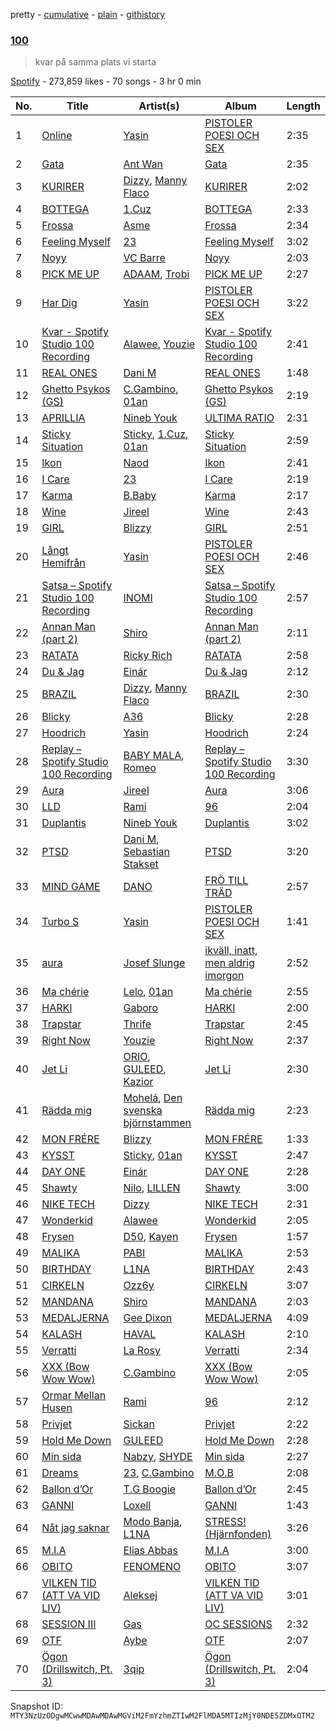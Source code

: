 pretty - [cumulative](/playlists/cumulative/37i9dQZF1DWXfgo3OOonqa.md) - [plain](/playlists/plain/37i9dQZF1DWXfgo3OOonqa) - [githistory](https://github.githistory.xyz/mackorone/spotify-playlist-archive/blob/main/playlists/plain/37i9dQZF1DWXfgo3OOonqa)

### [100](https://open.spotify.com/playlist/37i9dQZF1DWXfgo3OOonqa)

> kvar på samma plats vi starta

[Spotify](https://open.spotify.com/user/spotify) - 273,859 likes - 70 songs - 3 hr 0 min

| No. | Title | Artist(s) | Album | Length |
|---|---|---|---|---|
| 1 | [Online](https://open.spotify.com/track/3wIUf2ssPffFAUoIR4F1Tm) | [Yasin](https://open.spotify.com/artist/6rYEqmajzlhGVaayOJ2bpJ) | [PISTOLER POESI OCH SEX](https://open.spotify.com/album/6HpmLRAvpms9AiqSB3zGdy) | 2:35 |
| 2 | [Gata](https://open.spotify.com/track/7N0a0QhkOE5g4zbpJeHWpp) | [Ant Wan](https://open.spotify.com/artist/51TXQniEQkYh89tfLjiuSy) | [Gata](https://open.spotify.com/album/2rlOVzymMvw3H6hUmRiiJs) | 2:35 |
| 3 | [KURIRER](https://open.spotify.com/track/7dLIb2FTMx0EKSAipHov7P) | [Dizzy](https://open.spotify.com/artist/7lKk7yXNockkDjhb1GCeOy), [Manny Flaco](https://open.spotify.com/artist/2vduakOON9BipyWkPSBo4S) | [KURIRER](https://open.spotify.com/album/0q4FcnWY4RnXpgsPRNS8Cy) | 2:02 |
| 4 | [BOTTEGA](https://open.spotify.com/track/3RRwRGSCAsokzDr5CL3ISC) | [1.Cuz](https://open.spotify.com/artist/5uvOG0MwnD2ANrxNBUPtNr) | [BOTTEGA](https://open.spotify.com/album/3d8p48lwwRTX1ZcNpHxIX2) | 2:33 |
| 5 | [Frossa](https://open.spotify.com/track/660EPoIBj3FnUhHlcKgN5H) | [Asme](https://open.spotify.com/artist/3M1eBsR4rSTcDAzYopumeG) | [Frossa](https://open.spotify.com/album/0HIQvy6LtEhW4phvG12OEO) | 2:34 |
| 6 | [Feeling Myself](https://open.spotify.com/track/0SOgdDDCI704FegadgOfc1) | [23](https://open.spotify.com/artist/2Dor6diK1zw9BEluKBOdoA) | [Feeling Myself](https://open.spotify.com/album/0KOYsqi0RwEZWPIt6V9ICU) | 3:02 |
| 7 | [Noyy](https://open.spotify.com/track/4W0pPaBJwKhxScJXDVIKhS) | [VC Barre](https://open.spotify.com/artist/5QcMPl2wzC4KqivjfcyBIU) | [Noyy](https://open.spotify.com/album/0OLqRExTkvKByEadGUQ0KL) | 2:03 |
| 8 | [PICK ME UP](https://open.spotify.com/track/3wx0fGGBY8Csos0ZDsKXFE) | [ADAAM](https://open.spotify.com/artist/7zLm9op6LgPqKL62d1FzhO), [Trobi](https://open.spotify.com/artist/0MBLQbpbPvJ4oXM0Cj4aKR) | [PICK ME UP](https://open.spotify.com/album/47nAM4UWvRCjvXMWYsx8W9) | 2:27 |
| 9 | [Har Dig](https://open.spotify.com/track/4FGvRqZ1pPaflN2jjLBMB9) | [Yasin](https://open.spotify.com/artist/6rYEqmajzlhGVaayOJ2bpJ) | [PISTOLER POESI OCH SEX](https://open.spotify.com/album/6HpmLRAvpms9AiqSB3zGdy) | 3:22 |
| 10 | [Kvar \- Spotify Studio 100 Recording](https://open.spotify.com/track/374PJMUFDX43vavFdz2Jvi) | [Alawee](https://open.spotify.com/artist/1eAyilKA1p82m0SkoEZ8dB), [Youzie](https://open.spotify.com/artist/5quSkKg59RI6NZPpaaApte) | [Kvar \- Spotify Studio 100 Recording](https://open.spotify.com/album/3IPLGtRogxj4qRIh1sb8YL) | 2:41 |
| 11 | [REAL ONES](https://open.spotify.com/track/2Qxz8zUs7G3awJEnNQT5mi) | [Dani M](https://open.spotify.com/artist/5ILMkt5lW4KAyTXMNYWaGF) | [REAL ONES](https://open.spotify.com/album/5JDLHAEgpmMv2Mh3GHUfZQ) | 1:48 |
| 12 | [Ghetto Psykos \(GS\)](https://open.spotify.com/track/4S4nhjCMlx3d4LkMGqiCpm) | [C.Gambino](https://open.spotify.com/artist/6eWjyO1r0QlvsIuIIcgGxI), [01an](https://open.spotify.com/artist/74e6I2mEw224Rzo1VadSMY) | [Ghetto Psykos \(GS\)](https://open.spotify.com/album/2edTCevZZxtQ4zK7MlVWXf) | 2:19 |
| 13 | [APRILLIA](https://open.spotify.com/track/4y3LTaYdRlwD2NV6FB1nKB) | [Nineb Youk](https://open.spotify.com/artist/1tR8hI9nP55dVOK0DBvWbU) | [ULTIMA RATIO](https://open.spotify.com/album/32mdIi3gjBOz6iVnccsdlq) | 2:31 |
| 14 | [Sticky Situation](https://open.spotify.com/track/7vVLexVH1BvkF0xoXveBFt) | [Sticky](https://open.spotify.com/artist/12BQZLcMCpuSfR7xyKFgJO), [1.Cuz](https://open.spotify.com/artist/5uvOG0MwnD2ANrxNBUPtNr), [01an](https://open.spotify.com/artist/74e6I2mEw224Rzo1VadSMY) | [Sticky Situation](https://open.spotify.com/album/6BqwUpGcFPcSo7tkQT6xTD) | 2:59 |
| 15 | [Ikon](https://open.spotify.com/track/7y3tROxVvdzvJGu4NgWV6l) | [Naod](https://open.spotify.com/artist/31KGMx2XwpugdUpJzeZOv1) | [Ikon](https://open.spotify.com/album/15j8wwgCOjSLP5wP3lA3Md) | 2:41 |
| 16 | [I Care](https://open.spotify.com/track/05e7SNuOTnMpY6D39ZbNI6) | [23](https://open.spotify.com/artist/2Dor6diK1zw9BEluKBOdoA) | [I Care](https://open.spotify.com/album/3eEH7sepvY4yYG8DGly0ii) | 2:19 |
| 17 | [Karma](https://open.spotify.com/track/5mHatlceRi4T05mRgs3lDG) | [B.Baby](https://open.spotify.com/artist/0uuwZ3aC3dhl9e7J66Ag13) | [Karma](https://open.spotify.com/album/39DaRxeCO75AaA5DEIbUqJ) | 2:17 |
| 18 | [Wine](https://open.spotify.com/track/3HHXFvN5BjYrASwmeaEYVI) | [Jireel](https://open.spotify.com/artist/2EWsHDexsSInArfFkhA2i6) | [Wine](https://open.spotify.com/album/4sg5BPyaOWGmhxBdWsdy3n) | 2:43 |
| 19 | [GIRL](https://open.spotify.com/track/7zeafSIdEHF8HoskBRkFto) | [Blizzy](https://open.spotify.com/artist/4tSx9oXscGCVaVXEhH86qp) | [GIRL](https://open.spotify.com/album/0fN88KFmZW8TpFKmM5c7ss) | 2:51 |
| 20 | [Långt Hemifrån](https://open.spotify.com/track/11dvt39aUJjx3jPK47HWK1) | [Yasin](https://open.spotify.com/artist/6rYEqmajzlhGVaayOJ2bpJ) | [PISTOLER POESI OCH SEX](https://open.spotify.com/album/6HpmLRAvpms9AiqSB3zGdy) | 2:46 |
| 21 | [Satsa – Spotify Studio 100 Recording](https://open.spotify.com/track/4smXervZxPsPyDQoolgkCt) | [INOMI](https://open.spotify.com/artist/4y6IXL3FLmSLs4CCgpq5i2) | [Satsa – Spotify Studio 100 Recording](https://open.spotify.com/album/7qgUcNnrHTauVshnwQWQ3I) | 2:57 |
| 22 | [Annan Man \(part 2\)](https://open.spotify.com/track/0dXCa5c9CZzkNHx1p6SOlb) | [Shiro](https://open.spotify.com/artist/2r9JAY6ISvp0VvZsT6cBJo) | [Annan Man \(part 2\)](https://open.spotify.com/album/75gmHEVJvOSKNabmMEZ82U) | 2:11 |
| 23 | [RATATA](https://open.spotify.com/track/5SeCuhnCkReuMDppRSOe2F) | [Ricky Rich](https://open.spotify.com/artist/1gm1katIowFM22Ldqcw6DK) | [RATATA](https://open.spotify.com/album/2vPjvhXrt8RpgIG6VzFp0G) | 2:58 |
| 24 | [Du & Jag](https://open.spotify.com/track/1fOZciVVoZ1RqpuO5i2hbU) | [Einár](https://open.spotify.com/artist/0kKygNaCQjqVLrImIftRDJ) | [Du & Jag](https://open.spotify.com/album/0UJ1RyPtQ9EMQmbBL8ZnUK) | 2:12 |
| 25 | [BRAZIL](https://open.spotify.com/track/0MNNXGTgc5wL5MPOGkEZNE) | [Dizzy](https://open.spotify.com/artist/7lKk7yXNockkDjhb1GCeOy), [Manny Flaco](https://open.spotify.com/artist/2vduakOON9BipyWkPSBo4S) | [BRAZIL](https://open.spotify.com/album/67KMwvlewFdeXnTnUNWKXu) | 2:30 |
| 26 | [Blicky](https://open.spotify.com/track/5U0ndjpjzmT1aoLr3pB4zO) | [A36](https://open.spotify.com/artist/4QcudLddRQCbX8wrs6i2Gt) | [Blicky](https://open.spotify.com/album/5k2auh0NC6uVPr1HsxHlTl) | 2:28 |
| 27 | [Hoodrich](https://open.spotify.com/track/0xNm2tIbdqPfNUJhVfDHrO) | [Yasin](https://open.spotify.com/artist/6rYEqmajzlhGVaayOJ2bpJ) | [Hoodrich](https://open.spotify.com/album/7g2eeeDJ8h67IE4FdJNeA9) | 2:24 |
| 28 | [Replay – Spotify Studio 100 Recording](https://open.spotify.com/track/2M9fHntL6hK2Sqp4W34DXC) | [BABY MALA](https://open.spotify.com/artist/1JkJKyvOzlac6pPlHO8LUl), [Romeo](https://open.spotify.com/artist/3TSLK8NFrFC8KqFwZlM58D) | [Replay – Spotify Studio 100 Recording](https://open.spotify.com/album/6tnjHCd5Y5Lp7mtPtiZX3P) | 3:30 |
| 29 | [Aura](https://open.spotify.com/track/4DJ6P3O5xd11cQMOsPIWg7) | [Jireel](https://open.spotify.com/artist/2EWsHDexsSInArfFkhA2i6) | [Aura](https://open.spotify.com/album/6gQrFdytErXSB1VjxpsxYI) | 3:06 |
| 30 | [LLD](https://open.spotify.com/track/5TsxaTXxOC3zDiEX9VDiuW) | [Rami](https://open.spotify.com/artist/1iAQ8OLfuXk1oOhZWUkvOR) | [96](https://open.spotify.com/album/7AegUmFDvPjZfqo4aN3rRX) | 2:04 |
| 31 | [Duplantis](https://open.spotify.com/track/30brjBzRbL5MFUXWxSfG5A) | [Nineb Youk](https://open.spotify.com/artist/1tR8hI9nP55dVOK0DBvWbU) | [Duplantis](https://open.spotify.com/album/4CBmgdpkeOTRVcROYdeHGX) | 3:02 |
| 32 | [PTSD](https://open.spotify.com/track/4hYamjfzU3VXJCUkfakO0J) | [Dani M](https://open.spotify.com/artist/5ILMkt5lW4KAyTXMNYWaGF), [Sebastian Stakset](https://open.spotify.com/artist/46kV0QPO6PgUjtP69hvbfI) | [PTSD](https://open.spotify.com/album/45dplEuz4rtySVo6z5P65x) | 3:20 |
| 33 | [MIND GAME](https://open.spotify.com/track/6zHzaRHBp813fxXIspneRA) | [DANO](https://open.spotify.com/artist/1qid2RAqbRe7NvZ8tCxbOS) | [FRÖ TILL TRÄD](https://open.spotify.com/album/5LXvbb8ULvqzS48Xo9aIc6) | 2:57 |
| 34 | [Turbo S](https://open.spotify.com/track/0DEpDFlJZmU0mdOu8LKTzd) | [Yasin](https://open.spotify.com/artist/6rYEqmajzlhGVaayOJ2bpJ) | [PISTOLER POESI OCH SEX](https://open.spotify.com/album/6HpmLRAvpms9AiqSB3zGdy) | 1:41 |
| 35 | [aura](https://open.spotify.com/track/7A63dexDM5NCXlICgq8RUc) | [Josef Slunge](https://open.spotify.com/artist/1CcUIkJudKxfk8SZMLL1sd) | [ikväll, inatt, men aldrig imorgon](https://open.spotify.com/album/2iHZ5X0FRetrOOK6A97G9N) | 2:52 |
| 36 | [Ma chérie](https://open.spotify.com/track/1ILnuJSm8ScyNAlaWdn8fx) | [Lelo](https://open.spotify.com/artist/4GeZOI31ZG8C6PvdAk8Lbw), [01an](https://open.spotify.com/artist/74e6I2mEw224Rzo1VadSMY) | [Ma chérie](https://open.spotify.com/album/1ImQaimhAPnEMnvpetjoFm) | 2:55 |
| 37 | [HARKI](https://open.spotify.com/track/2EayJFSji4xEOIM4Ur8gik) | [Gaboro](https://open.spotify.com/artist/1sLnQclviHMISG1VaLtKHx) | [HARKI](https://open.spotify.com/album/2Pit0Gz40DEVhx71C6ZtUz) | 2:00 |
| 38 | [Trapstar](https://open.spotify.com/track/65EbLNXHsdqXbMN8PR7AnC) | [Thrife](https://open.spotify.com/artist/6iNTGd6T0cxg1H8IIaZTlt) | [Trapstar](https://open.spotify.com/album/38cssEJR7TZKy0bNaMfZj8) | 2:45 |
| 39 | [Right Now](https://open.spotify.com/track/5E4Eh8B98cgYzTXJqX0uyL) | [Youzie](https://open.spotify.com/artist/5quSkKg59RI6NZPpaaApte) | [Right Now](https://open.spotify.com/album/69afee0w1JQL2KTvIyFVTE) | 2:37 |
| 40 | [Jet Li](https://open.spotify.com/track/45rY43qrYZK3CCXgRMUUYb) | [ORIO](https://open.spotify.com/artist/6cyx02Uqj6gB9ZU0s10bzn), [GULEED](https://open.spotify.com/artist/1Mw40k757jZuiL0NIJpdO5), [Kazior](https://open.spotify.com/artist/3bSbo5ZCbrTle7S2q8nqf8) | [Jet Li](https://open.spotify.com/album/31Mzo6dQvNZAfsnyyLZH8Y) | 2:30 |
| 41 | [Rädda mig](https://open.spotify.com/track/412YYGmYAYGhQUycB3GPoc) | [Mohelá](https://open.spotify.com/artist/4EukF0aMNL8Cc5kUSNsXPZ), [Den svenska björnstammen](https://open.spotify.com/artist/0NyrvUybTePmsuED5vZi4G) | [Rädda mig](https://open.spotify.com/album/6NyE3oHY83RrfypKR1FFbu) | 2:23 |
| 42 | [MON FRÉRE](https://open.spotify.com/track/2C05qOxNv5SCtsgwOMOmgb) | [Blizzy](https://open.spotify.com/artist/4tSx9oXscGCVaVXEhH86qp) | [MON FRÉRE](https://open.spotify.com/album/6ptfYBuCBnjD0Ct1qkdPgz) | 1:33 |
| 43 | [KYSST](https://open.spotify.com/track/1I1M4PUchr3b0aqYFxgtQn) | [Sticky](https://open.spotify.com/artist/12BQZLcMCpuSfR7xyKFgJO), [01an](https://open.spotify.com/artist/74e6I2mEw224Rzo1VadSMY) | [KYSST](https://open.spotify.com/album/2GDMn6MYLNrISelMnZvn4g) | 2:47 |
| 44 | [DAY ONE](https://open.spotify.com/track/3zLBP4HtaSYRA4NcAqS3Jo) | [Einár](https://open.spotify.com/artist/0kKygNaCQjqVLrImIftRDJ) | [DAY ONE](https://open.spotify.com/album/38IlhNRha2DeYsQ22nwWxj) | 2:28 |
| 45 | [Shawty](https://open.spotify.com/track/5bVzmb5Kcw5jHGs7ZDyOYZ) | [Nilo](https://open.spotify.com/artist/0keJuhsaIXm08OuJkPM1la), [LILLEN](https://open.spotify.com/artist/04Me6qNw3Z1CIqUWrkmF5B) | [Shawty](https://open.spotify.com/album/2ZRh7iv86LmQVzv0H29cf3) | 3:00 |
| 46 | [NIKE TECH](https://open.spotify.com/track/0qoHXE9U0eeZtlWyQqUdCo) | [Dizzy](https://open.spotify.com/artist/7lKk7yXNockkDjhb1GCeOy) | [NIKE TECH](https://open.spotify.com/album/08a792ESvwxAwZMm7PIb5g) | 2:31 |
| 47 | [Wonderkid](https://open.spotify.com/track/0U6GloB9lQkuKusEQxnLw3) | [Alawee](https://open.spotify.com/artist/1eAyilKA1p82m0SkoEZ8dB) | [Wonderkid](https://open.spotify.com/album/696HisYAHvP0IaqoyZHWQk) | 2:05 |
| 48 | [Frysen](https://open.spotify.com/track/0slNolzpvcVfK1wsjj1G6C) | [D50](https://open.spotify.com/artist/1zMg0ur2T1UsRYtW9VNsLv), [Kayen](https://open.spotify.com/artist/3ntW47aiIFFvi4glmmP8a1) | [Frysen](https://open.spotify.com/album/5ecDxpto1rL2SnFwqWOYtg) | 1:57 |
| 49 | [MALIKA](https://open.spotify.com/track/1alOMzTdK2ucKmwbvXwjER) | [PABI](https://open.spotify.com/artist/5Y3Y1CiblRM9kggjDwTEU8) | [MALIKA](https://open.spotify.com/album/47AllaLHLbTjO6oE6RqFlO) | 2:53 |
| 50 | [BIRTHDAY](https://open.spotify.com/track/6WqVQQvsU36rwF6yytQ6EM) | [L1NA](https://open.spotify.com/artist/62oPQvptWCPp2UCsqYwcIf) | [BIRTHDAY](https://open.spotify.com/album/0nC66yGMx88sJDbFQamG7s) | 2:43 |
| 51 | [CIRKELN](https://open.spotify.com/track/6QEn8jCSoKaKWDGtyOImfs) | [Ozz6y](https://open.spotify.com/artist/6XmbeFgAh0itkfnnLXza1J) | [CIRKELN](https://open.spotify.com/album/034NP4cFA56qqv2kUV1vfI) | 3:07 |
| 52 | [MANDANA](https://open.spotify.com/track/6uYHRLIW2Q9qWZGtRuiLSa) | [Shiro](https://open.spotify.com/artist/2r9JAY6ISvp0VvZsT6cBJo) | [MANDANA](https://open.spotify.com/album/3j78jRSPIZyFPt8GkXLHAl) | 2:03 |
| 53 | [MEDALJERNA](https://open.spotify.com/track/0V16lbVQ96VaQb5yA4PlwA) | [Gee Dixon](https://open.spotify.com/artist/3oJjZweJo9yqNFnKBTlgm0) | [MEDALJERNA](https://open.spotify.com/album/5EfOhFgHXAShI3gyJZwNSW) | 4:09 |
| 54 | [KALASH](https://open.spotify.com/track/5yT7K64oCQTH9nlWDVP2a9) | [HAVAL](https://open.spotify.com/artist/4XW87HXcsYTkdK7IhSy2Kt) | [KALASH](https://open.spotify.com/album/2vPQjrPL4biW6F8s2y2A1f) | 2:10 |
| 55 | [Verratti](https://open.spotify.com/track/4dFAn9EvYwN2qQQjZaCRB2) | [La Rosy](https://open.spotify.com/artist/1pBol2ATUI6hXWOzZQnrcP) | [Verratti](https://open.spotify.com/album/0sWkIwKoRKTvUIXte760he) | 2:34 |
| 56 | [XXX \(Bow Wow Wow\)](https://open.spotify.com/track/4TAyG62NOxropFYKxka0PC) | [C.Gambino](https://open.spotify.com/artist/6eWjyO1r0QlvsIuIIcgGxI) | [XXX \(Bow Wow Wow\)](https://open.spotify.com/album/3FJTaFuP5szXBanrrZkANl) | 2:05 |
| 57 | [Ormar Mellan Husen](https://open.spotify.com/track/7dOZ0s1qCGeeZoy8WRZi6q) | [Rami](https://open.spotify.com/artist/1iAQ8OLfuXk1oOhZWUkvOR) | [96](https://open.spotify.com/album/7AegUmFDvPjZfqo4aN3rRX) | 2:12 |
| 58 | [Privjet](https://open.spotify.com/track/7shjytRlKcXpEQ6vLdlHeu) | [Sickan](https://open.spotify.com/artist/4Hyy3uZ9Y3RyNQKSBOdNFl) | [Privjet](https://open.spotify.com/album/1n1S21npyuvze19FjLdrR4) | 2:22 |
| 59 | [Hold Me Down](https://open.spotify.com/track/2QiljLrPi93yW7X9zegdKo) | [GULEED](https://open.spotify.com/artist/1Mw40k757jZuiL0NIJpdO5) | [Hold Me Down](https://open.spotify.com/album/0XqSpgSZzeCS9PwW7qWwV5) | 2:28 |
| 60 | [Min sida](https://open.spotify.com/track/6MrrbSfi1tRJSGUkXDlgTb) | [Nabzy](https://open.spotify.com/artist/69UGhJ5ofrMbgORlfOLiKg), [SHYDE](https://open.spotify.com/artist/45lkyvZqssTcpM1bX5O5Cv) | [Min sida](https://open.spotify.com/album/4gckrKgW6eka6u8q9LA2DC) | 2:27 |
| 61 | [Dreams](https://open.spotify.com/track/2e9JCw6tagF1APPHXWy6ff) | [23](https://open.spotify.com/artist/2Dor6diK1zw9BEluKBOdoA), [C.Gambino](https://open.spotify.com/artist/6eWjyO1r0QlvsIuIIcgGxI) | [M.O.B](https://open.spotify.com/album/3OayJHDFHtATwvDVJ8ccuT) | 2:08 |
| 62 | [Ballon d’Or](https://open.spotify.com/track/0qRxGxNapJNMExgNjR3ndj) | [T.G Boogie](https://open.spotify.com/artist/1PVxZM6C1jxLDUNJAEVX6d) | [Ballon d’Or](https://open.spotify.com/album/2VTEkN8egQFqubOxx17WXP) | 2:45 |
| 63 | [GANNI](https://open.spotify.com/track/0tRdFyGUOWo2jInmnpx7zy) | [Loxell](https://open.spotify.com/artist/6jqOiXsSb8FanwnWtz6OZu) | [GANNI](https://open.spotify.com/album/3kcDXluFgXOsERNo46OYha) | 1:43 |
| 64 | [Nåt jag saknar](https://open.spotify.com/track/5UVBBWhlZ70q4sQknojSFL) | [Modo Banja](https://open.spotify.com/artist/0RNweHFk8drHYKryYRpeB3), [L1NA](https://open.spotify.com/artist/62oPQvptWCPp2UCsqYwcIf) | [STRESS! \(Hjärnfonden\)](https://open.spotify.com/album/2aIri9IQ3Oa47td8w7dC1Y) | 3:26 |
| 65 | [M.I.A](https://open.spotify.com/track/64jrnru6MMrKMUpgDNBlvi) | [Elias Abbas](https://open.spotify.com/artist/4QvI3PrYRXq9A2UbeQAKH6) | [M.I.A](https://open.spotify.com/album/6Xakhvb7BiuvGK1S12OQUN) | 3:00 |
| 66 | [OBITO](https://open.spotify.com/track/6TLEkTFP4TEpwpjNzy5GLn) | [FENOMENO](https://open.spotify.com/artist/1DGHehjW5ml6LUvqPY3Qo7) | [OBITO](https://open.spotify.com/album/1og2ZSZVuCtKc7K4fqR9AF) | 3:07 |
| 67 | [VILKEN TID \(ATT VA VID LIV\)](https://open.spotify.com/track/3eHyeSi8Oqtrsar6JVolwv) | [Aleksej](https://open.spotify.com/artist/3EQED8IPx0z2uR0H28Sc5J) | [VILKEN TID \(ATT VA VID LIV\)](https://open.spotify.com/album/6Z1wnd76o2YWnPjbM9esqR) | 3:01 |
| 68 | [SESSION III](https://open.spotify.com/track/0jURfhxnPn0Ro5xaxpM8gq) | [Gas](https://open.spotify.com/artist/2Uto5OzT6T7DacclzYKvq3) | [OC SESSIONS](https://open.spotify.com/album/5hsJZcK1bPqDmB6jnucnlj) | 2:32 |
| 69 | [OTF](https://open.spotify.com/track/123cBfNyUiDLcJTjleiI2C) | [Aybe](https://open.spotify.com/artist/3yG6CR4mQZD2clhwnyr778) | [OTF](https://open.spotify.com/album/5PsgInuH6p0Oagv5RQZ1pT) | 2:07 |
| 70 | [Ögon \(Drillswitch, Pt\. 3\)](https://open.spotify.com/track/19tfm52X38ezYiFKaFHmfg) | [3qip](https://open.spotify.com/artist/0TXoplJ9nnY6ERSAwYEuRI) | [Ögon \(Drillswitch, Pt\. 3\)](https://open.spotify.com/album/7MrW0fbY2lVY7TCBErBIBy) | 2:04 |

Snapshot ID: `MTY3NzUzODgwMCwwMDAwMDAwMGViM2FmYzhmZTIwM2FlMDA5MTIzMjY0NDE5ZDMxOTM2`
